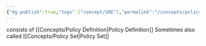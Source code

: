 ```yaml
---
{"dg-publish":true,"tags":["concept/SRE"],"permalink":"/concepts/policy-initiative/","dgPassFrontmatter":true}
---
```


consists of [[Concepts/Policy Definition\|Policy Definition]]
Sometimes also called [[Concepts/Policy Set\|Policy Set]]
